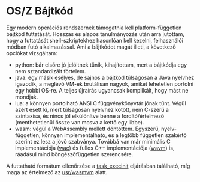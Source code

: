 OS/Z Bájtkód
============

Egy modern operációs rendszernek támogatnia kell platform-független bájtkód futtatását. Hosszas és alapos tanulmányozás után
arra jutottam, hogy a futtatását shell-szkriptekhez hasonlóan kell kezelni, felhasználói módban futó alkalmazással. Ami a
bájtkódot magát illeti, a következő opciókat vizsgáltam:

- python: bár elsőre jó jelöltnek tűnik, kihajítottam, mert a bájtkódja egy nem sztandardizált förtelem.
- java: egy másik esélyes, de sajnos a bájtkód túlságosan a Java nyelvhez igazodik, a meglévő VM-ek brutálisan nagyok, amiket
    lehetetlen portolni egy hobbi OS-re. A teljes újraírás ugyancsak komplikált, hogy mást ne mondjak.
- lua: a könnyen portolható ANSI C függvénykönyvtár jónak tűnt. Végül azért esett ki, mert túlságosan nyelvhez kötött,
    nem C-szerű a szintaxisa, és nincs jól elkülönítve benne a fordító/értelmező (menthetetlenül össze van mosva a kettő egy libbe).
- wasm: végül a WebAssembly mellett döntöttem. Egyszerű, nyelv-független, könnyen implementálható, és a legtöbb független szakértő
    szerint ez lesz a jövő szabványa. Továbbá van már minimális C implementációja ([wac](https://github.com/kanaka/wac)) és
    fullos C++ implementációja ([wavm](https://github.com/WAVM/WAVM)) is, ráadásul mind böngészőfüggetlen szerencsére.

A futtatható formátum ellenőrzése a [task_execinit](https://gitlab.com/bztsrc/osz/blob/master/src/core/task.c) eljárásban
található, míg maga az értelmező az [usr/wasmvm](https://gitlab.com/bztsrc/osz/blob/master/usr/wasmvm) alatt.
